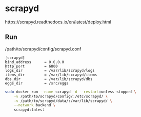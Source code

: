 # scrapyd

<https://scrapyd.readthedocs.io/en/latest/deploy.html>

## Run

/path/to/scrapyd/config/scrapyd.conf

```
[scrapyd]
bind_address      = 0.0.0.0
http_port         = 6800
logs_dir          = /var/lib/scrapyd/logs
items_dir         = /var/lib/scrapyd/items
dbs_dir           = /var/lib/scrapyd/dbs
eggs_dir          = /src/eggs
```

```bash
sudo docker run --name scrapyd -d --restart=unless-stopped \
    -v /path/to/scrapyd/config/:/etc/scrapyd/ \
    -v /path/to/scrapyd/data/:/var/lib/scrapyd/ \
    --network backend \
    scrapyd:latest
```

